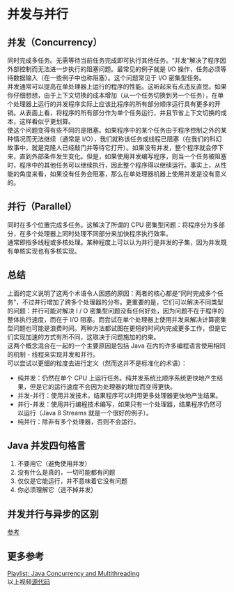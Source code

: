 # 并发与并行
  
## 并发（Concurrency）
同时完成多任务。无需等待当前任务完成即可执行其他任务。“并发”解决了程序因外部控制而无法进一步执行的阻塞问题。最常见的例子就是 I/O 操作，任务必须等待数据输入（在一些例子中也称阻塞）。这个问题常见于 I/O 密集型任务。  
并发通常可以提高在单处理器上运行的程序的性能。这听起来有点违反直觉。如果你仔细想想，由于上下文切换的成本增加（从一个任务切换到另一个任务），在单个处理器上运行的并发程序实际上应该比程序的所有部分顺序运行具有更多的开销。从表面上看，将程序的所有部分作为单个任务运行，并且节省上下文切换的成本，这样看似乎更划算。  
使这个问题变得有些不同的是阻塞。如果程序中的某个任务由于程序控制之外的某种情况而无法继续（通常是 I/O），我们就称该任务或线程已阻塞（在我们的科幻故事中，就是克隆人已经敲门并等待它打开）。如果没有并发，整个程序就会停下来，直到外部条件发生变化。但是，如果使用并发编写程序，则当一个任务被阻塞时，程序中的其他任务可以继续执行，因此整个程序得以继续运行。事实上，从性能的角度来看，如果没有任务会阻塞，那么在单处理器机器上使用并发是没有意义的。  
  
## 并行（Parallel）
同时在多个位置完成多任务。这解决了所谓的 CPU 密集型问题：将程序分为多部分，在多个处理器上同时处理不同部分来加快程序执行效率。  
通常即指多线程或多核处理。某种程度上可以认为并行是并发的子集，因为并发既有单核实现也有多核实现。  
  
## 总结
上面的定义说明了这两个术语令人困惑的原因：两者的核心都是“同时完成多个任务”，不过并行增加了跨多个处理器的分布。更重要的是，它们可以解决不同类型的问题：并行可能对解决 I / O 密集型问题没有任何好处，因为问题不在于程序的整体执行速度，而在于 I/O 阻塞。而尝试在单个处理器上使用并发来解决计算密集型问题也可能是浪费时间。两种方法都试图在更短的时间内完成更多工作，但是它们实现加速的方式有所不同，这取决于问题施加的约束。  
这两个概念混合在一起的一个主要原因是包括 Java 在内的许多编程语言使用相同的机制 - 线程来实现并发和并行。  
可以尝试以更细的粒度去进行定义（然而这并不是标准化的术语）：  
* 纯并发：仍然在单个 CPU 上运行任务。纯并发系统比顺序系统更快地产生结果，但是它的运行速度不会因为处理器的增加而变得更快。
* 并发-并行：使用并发技术，结果程序可以利用更多处理器更快地产生结果。
* 并行-并发：使用并行编程技术编写，如果只有一个处理器，结果程序仍然可以运行（Java 8 Streams 就是一个很好的例子）。
* 纯并行：除非有多个处理器，否则不会运行。  
  
## Java 并发四句格言
1. 不要用它（避免使用并发）
2. 没有什么是真的，一切可能都有问题
3. 仅仅是它能运行，并不意味着它没有问题
4. 你必须理解它（逃不掉并发）  
  
## 并发并行与异步的区别
[参考](./异步与同步.md#异步与并发并行的区别)  
  
## 更多参考
[Playlist: Java Concurrency and Multithreading](https://www.youtube.com/watch?v=mTGdtC9f4EU&list=PLL8woMHwr36EDxjUoCzboZjedsnhLP1j4)  
以上视频[源代码](./并发与并行(Java)/Jenkov/)  
